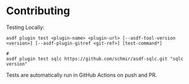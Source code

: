# Contributing

Testing Locally:

```shell
asdf plugin test <plugin-name> <plugin-url> [--asdf-tool-version <version>] [--asdf-plugin-gitref <git-ref>] [test-command*]

#
asdf plugin test sqlc https://github.com/schmir/asdf-sqlc.git "sqlc version"
```

Tests are automatically run in GitHub Actions on push and PR.
